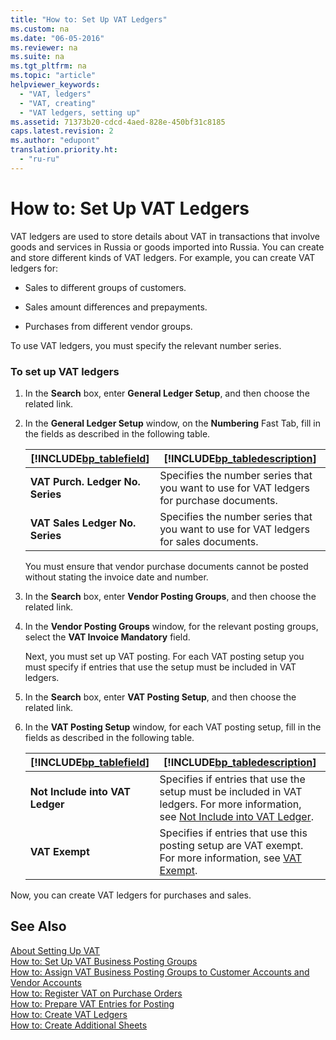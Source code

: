 ```yaml
---
title: "How to: Set Up VAT Ledgers"
ms.custom: na
ms.date: "06-05-2016"
ms.reviewer: na
ms.suite: na
ms.tgt_pltfrm: na
ms.topic: "article"
helpviewer_keywords: 
  - "VAT, ledgers"
  - "VAT, creating"
  - "VAT ledgers, setting up"
ms.assetid: 71373b20-cdcd-4aed-828e-450bf31c8185
caps.latest.revision: 2
ms.author: "edupont"
translation.priority.ht: 
  - "ru-ru"
---
```

# How to: Set Up VAT Ledgers
VAT ledgers are used to store details about VAT in transactions that involve goods and services in Russia or goods imported into Russia. You can create and store different kinds of VAT ledgers. For example, you can create VAT ledgers for:  
  
-   Sales to different groups of customers.  
  
-   Sales amount differences and prepayments.  
  
-   Purchases from different vendor groups.  
  
 To use VAT ledgers, you must specify the relevant number series.  
  
### To set up VAT ledgers  
  
1.  In the **Search** box, enter **General Ledger Setup**, and then choose the related link.  
  
2.  In the **General Ledger Setup** window, on the **Numbering** Fast Tab, fill in the fields as described in the following table.  
  
    |[!INCLUDE[bp_tablefield](../../ApplicationDesign/includes/bp_tablefield_md.md)]|[!INCLUDE[bp_tabledescription](../../ApplicationDesign/includes/bp_tabledescription_md.md)]|  
    |---------------------------------|---------------------------------------|  
    |**VAT Purch. Ledger No. Series**|Specifies the number series that you want to use for VAT ledgers for purchase documents.|  
    |**VAT Sales Ledger No. Series**|Specifies the number series that you want to use for VAT ledgers for sales documents.|  
  
     You must ensure that vendor purchase documents cannot be posted without stating the invoice date and number.  
  
3.  In the **Search** box, enter **Vendor Posting Groups**, and then choose the related link.  
  
4.  In the **Vendor Posting Groups** window, for the relevant posting groups, select the **VAT Invoice Mandatory** field.  
  
     Next, you must set up VAT posting. For each VAT posting setup you must specify if entries that use the setup must be included in VAT ledgers.  
  
5.  In the **Search** box, enter **VAT Posting Setup**, and then choose the related link.  
  
6.  In the **VAT Posting Setup** window, for each VAT posting setup, fill in the fields as described in the following table.  
  
    |[!INCLUDE[bp_tablefield](../../ApplicationDesign/includes/bp_tablefield_md.md)]|[!INCLUDE[bp_tabledescription](../../ApplicationDesign/includes/bp_tabledescription_md.md)]|  
    |---------------------------------|---------------------------------------|  
    |**Not Include into VAT Ledger**|Specifies if entries that use the setup must be included in VAT ledgers. For more information, see [Not Include into VAT Ledger](../../LocalFunctionalityForMicrosoftDynamicsNav2016/Russia/-$-t_325_12402-not-include-into-vat-ledger-$-.md).|  
    |**VAT Exempt**|Specifies if entries that use this posting setup are VAT exempt. For more information, see [VAT Exempt](../../LocalFunctionalityForMicrosoftDynamicsNav2016/Russia/-$-t_325_12412-vat-exempt-$-.md).|  
  
 Now, you can create VAT ledgers for purchases and sales.  
  
## See Also  
 [About Setting Up VAT](../../Finance/about-setting-up-vat.md)   
 [How to: Set Up VAT Business Posting Groups](../../Finance/how-to-set-up-vat-business-posting-groups.md)   
 [How to: Assign VAT Business Posting Groups to Customer Accounts and Vendor Accounts](../../Finance/how-to-assign-vat-business-posting-groups-to-customer-accounts-and-vendor-accounts.md)   
 [How to: Register VAT on Purchase Orders](../../LocalFunctionalityForMicrosoftDynamicsNav2016/Russia/how-to-register-vat-on-purchase-orders.md)   
 [How to: Prepare VAT Entries for Posting](../../LocalFunctionalityForMicrosoftDynamicsNav2016/Russia/how-to-prepare-vat-entries-for-posting.md)   
 [How to: Create VAT Ledgers](../../LocalFunctionalityForMicrosoftDynamicsNav2016/Russia/how-to-create-vat-ledgers.md)   
 [How to: Create Additional Sheets](../../LocalFunctionalityForMicrosoftDynamicsNav2016/Russia/how-to-create-additional-sheets.md)